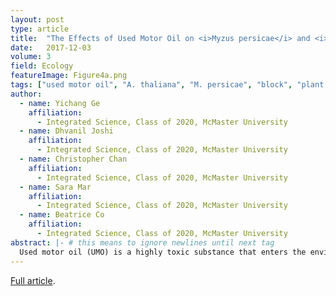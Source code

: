 ```yaml
---
layout: post
type: article
title:  "The Effects of Used Motor Oil on <i>Myzus persicae</i> and <i>Arabidopsis thaliana</i>"
date:   2017-12-03
volume: 3
field: Ecology
featureImage: Figure4a.png
tags: ["used motor oil", "A. thaliana", "M. persicae", "block", "plant stress", "bioaccumulation", "rosette diameter"]
author:
  - name: Yichang Ge
    affiliation:
      - Integrated Science, Class of 2020, McMaster University
  - name: Dhvanil Joshi
    affiliation:
      - Integrated Science, Class of 2020, McMaster University
  - name: Christopher Chan
    affiliation:
      - Integrated Science, Class of 2020, McMaster University
  - name: Sara Mar
    affiliation:
      - Integrated Science, Class of 2020, McMaster University
  - name: Beatrice Co
    affiliation:
      - Integrated Science, Class of 2020, McMaster University
abstract: |- # this means to ignore newlines until next tag
  Used motor oil (UMO) is a highly toxic substance that enters the environment as runoff from roadways and other urbanized impermeable surfaces. The effects of various runoff contaminants on the environment have been studied extensively, with research focusing on efficient and effective methods of clean-up. This study serves to examine the effects of varying volumes of UMO on plants and the subsequent impacts on herbivores. *Arabidopsis thaliana* was used as the model plant organism due to its rapid life cycle and *Myzus persicae* was used as the model herbivore organism due to its high proliferation rate. The results showed a statistically significant effect (Foil(3,64)=3.3853, P=0.023) of UMO treatment on plant performance. There was also a statistically significant effect (F21, 256=2.4661, P=0.00052) due to the interaction of oil and day on the herbivore of the plant. The results indicate that contaminants can affect multiple trophic levels, which should be considered when looking at possible issues regarding the contamination of natural environments.
---
```


[Full article]({{"/Volume3_Articles/Ge.pdf"}}).
